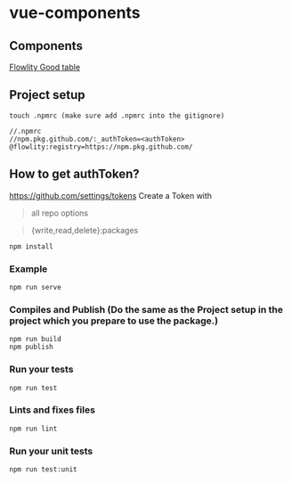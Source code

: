 # vue-components

## Components

[Flowlity Good table](https://github.com/flowlity/vue-components/tree/master/src/components/tableComponents)

## Project setup

```
touch .npmrc (make sure add .npmrc into the gitignore)

//.npmrc
//npm.pkg.github.com/:_authToken=<authToken>
@flowlity:registry=https://npm.pkg.github.com/
```

## How to get authToken?
https://github.com/settings/tokens
Create a Token with

> all repo options

> {write,read,delete}:packages

```
npm install
```

### Example
```
npm run serve
```

### Compiles and Publish (Do the same as the Project setup in the project which you prepare to use the package.)
```
npm run build
npm publish
```

### Run your tests
```
npm run test
```

### Lints and fixes files
```
npm run lint
```

### Run your unit tests
```
npm run test:unit
```